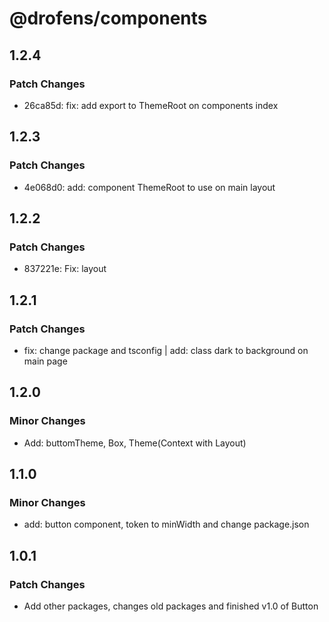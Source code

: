 # @drofens/components

## 1.2.4

### Patch Changes

- 26ca85d: fix: add export to ThemeRoot on components index

## 1.2.3

### Patch Changes

- 4e068d0: add: component ThemeRoot to use on main layout

## 1.2.2

### Patch Changes

- 837221e: Fix: layout

## 1.2.1

### Patch Changes

- fix: change package and tsconfig | add: class dark to background on main page

## 1.2.0

### Minor Changes

- Add: buttomTheme, Box, Theme(Context with Layout)

## 1.1.0

### Minor Changes

- add: button component, token to minWidth and change package.json

## 1.0.1

### Patch Changes

- Add other packages, changes old packages and finished v1.0 of Button
